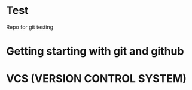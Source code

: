 # Test
Repo for git testing

# Getting starting with git and github

# VCS (VERSION CONTROL SYSTEM)
        